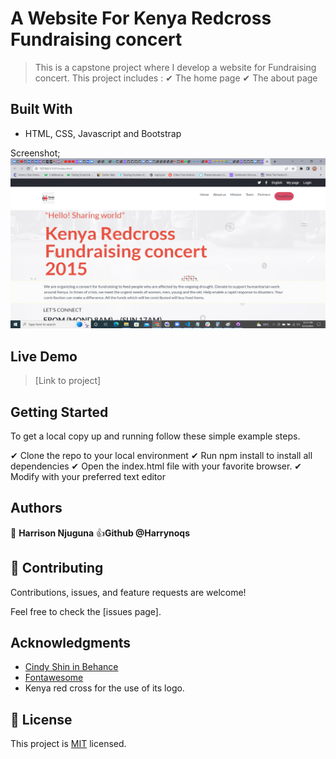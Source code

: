 # A Website For Kenya Redcross Fundraising concert

> This is a capstone project where I develop a website for Fundraising concert.
> This project includes :
✔ The home page
✔ The about page


## Built With

- HTML, CSS, Javascript and Bootstrap

Screenshot;
<img src= "./image/project.jpg">

## Live Demo
> [Link to project] 


## Getting Started

To get a local copy up and running follow these simple example steps.

✔ Clone the repo to your local environment
✔ Run npm install to install all dependencies
✔ Open the index.html file with your favorite browser.
✔ Modify with your preferred text editor

## Authors

👤 **Harrison Njuguna**
👍**Github @Harrynoqs**



## 🤝 Contributing

Contributions, issues, and feature requests are welcome!

Feel free to check the [issues page].

## Acknowledgments

- [Cindy Shin in Behance](https://www.behance.net/adagio07)
- [Fontawesome](https://fontawesome.com/icons)
- Kenya red cross for the use of its logo.

## 📝 License

This project is [MIT](./LICENSE) licensed.